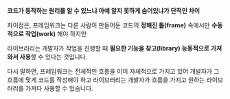 ---
---

**코드가 동작하는 원리를 알 수 있느냐 아예 알지 못하게 숨어있냐가 단적인 차이**

차이점은, 프레임워크는 다른 사람이 만들어둔 코드의 **정해진 틀(frame)** 속에서만 **수동적으로 작업(work)** 해야 하지만

라이브러리는 개발자가 작업을 진행할 때 **필요한 기능을 찾고(library) 능동적으로 가져와서 사용**할 수 있다는 것입니다.

다시 말하면, 프레임워크는 전체적인 흐름을 이미 자체적으로 가지고 있어 개발자가 그 흐름에 맞게 코드를 작성해야 하고 라이브러리는 개발자가 흐름을 가지고 원하는 라이브러리를 가져다 사용할 수 있습니다.
